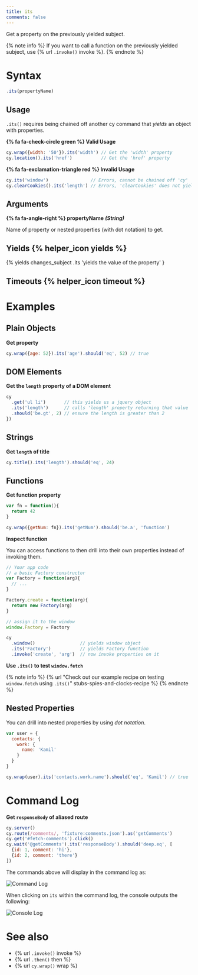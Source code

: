 ```yaml
---
title: its
comments: false
---
```


Get a property on the previously yielded subject.

{% note info %}
If you want to call a function on the previously yielded subject, use {% url `.invoke()` invoke %}.
{% endnote %}

# Syntax

```javascript
.its(propertyName)
```

## Usage

`.its()` requires being chained off another cy command that *yields* an object with properties.

**{% fa fa-check-circle green %} Valid Usage**

```javascript
cy.wrap({width: '50'}).its('width') // Get the 'width' property
cy.location().its('href')           // Get the 'href' property
```

**{% fa fa-exclamation-triangle red %} Invalid Usage**

```javascript
cy.its('window')                // Errors, cannot be chained off 'cy'
cy.clearCookies().its('length') // Errors, 'clearCookies' does not yield Object
```

## Arguments

**{% fa fa-angle-right %} propertyName**  ***(String)***

Name of property or nested properties (with dot notation) to get.

## Yields {% helper_icon yields %}

{% yields changes_subject .its 'yields the value of the property' }

## Timeouts {% helper_icon timeout %}

# Examples

## Plain Objects

**Get property**

```javascript
cy.wrap({age: 52}).its('age').should('eq', 52) // true
```

## DOM Elements

**Get the `length` property of a DOM element**

```javascript
cy
  .get('ul li')       // this yields us a jquery object
  .its('length')      // calls 'length' property returning that value
  .should('be.gt', 2) // ensure the length is greater than 2
})
```

## Strings

**Get `length` of title**

```javascript
cy.title().its('length').should('eq', 24)
```


## Functions

**Get function property**

```javascript
var fn = function(){
  return 42
}

cy.wrap({getNum: fn}).its('getNum').should('be.a', 'function')
```

**Inspect function**

You can access functions to then drill into their own properties instead of invoking them.

```javascript
// Your app code
// a basic Factory constructor
var Factory = function(arg){
  // ...
}

Factory.create = function(arg){
  return new Factory(arg)
}

// assign it to the window
window.Factory = Factory
```

```javascript
cy
  .window()                 // yields window object
  .its('Factory')           // yields Factory function
  .invoke('create', 'arg')  // now invoke properties on it
```

**Use `.its()` to test `window.fetch`**

{% note info %}
{% url "Check out our example recipe on testing `window.fetch` using `.its()`" stubs-spies-and-clocks-recipe %}
{% endnote %}

## Nested Properties

You can drill into nested properties by using *dot notation*.

```javascript
var user = {
  contacts: {
    work: {
      name: 'Kamil'
    }
  }
}

cy.wrap(user).its('contacts.work.name').should('eq', 'Kamil') // true
```

# Command Log

**Get `responseBody` of aliased route**

```javascript
cy.server()
cy.route(/comments/, 'fixture:comments.json').as('getComments')
cy.get('#fetch-comments').click()
cy.wait('@getComments').its('responseBody').should('deep.eq', [
  {id: 1, comment: 'hi'},
  {id: 2, comment: 'there'}
])
```

The commands above will display in the command log as:

![Command Log](/img/api/its/xhr-response-its-response-body-for-testing.png)

When clicking on `its` within the command log, the console outputs the following:

![Console Log](/img/api/its/response-body-yielded-with-its-command-log.png)

# See also

- {% url `.invoke()` invoke %}
- {% url `.then()` then %}
- {% url `cy.wrap()` wrap %}
